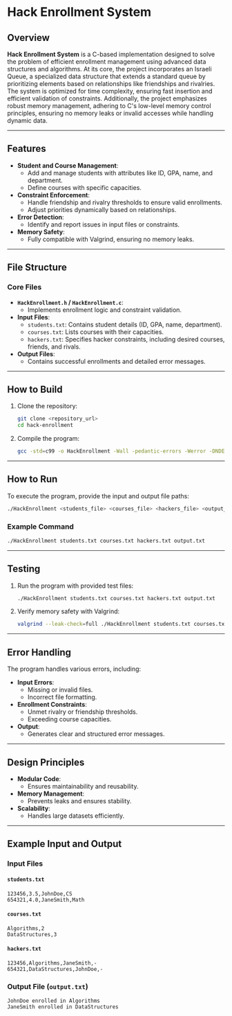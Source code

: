 # Hack Enrollment System

## Overview
**Hack Enrollment System** is a C-based implementation designed to solve the problem of efficient enrollment management using advanced data structures and algorithms. At its core, the project incorporates an Israeli Queue, a specialized data structure that extends a standard queue by prioritizing elements based on relationships like friendships and rivalries. The system is optimized for time complexity, ensuring fast insertion and efficient validation of constraints. Additionally, the project emphasizes robust memory management, adhering to C's low-level memory control principles, ensuring no memory leaks or invalid accesses while handling dynamic data.

---

## Features
- **Student and Course Management**:
  - Add and manage students with attributes like ID, GPA, name, and department.
  - Define courses with specific capacities.
- **Constraint Enforcement**:
  - Handle friendship and rivalry thresholds to ensure valid enrollments.
  - Adjust priorities dynamically based on relationships.
- **Error Detection**:
  - Identify and report issues in input files or constraints.
- **Memory Safety**:
  - Fully compatible with Valgrind, ensuring no memory leaks.

---

## File Structure
### Core Files
- **`HackEnrollment.h` / `HackEnrollment.c`**:
  - Implements enrollment logic and constraint validation.
- **Input Files**:
  - `students.txt`: Contains student details (ID, GPA, name, department).
  - `courses.txt`: Lists courses with their capacities.
  - `hackers.txt`: Specifies hacker constraints, including desired courses, friends, and rivals.
- **Output Files**:
  - Contains successful enrollments and detailed error messages.

---

## How to Build
1. Clone the repository:
   ```bash
   git clone <repository_url>
   cd hack-enrollment
   ```
2. Compile the program:
   ```bash
   gcc -std=c99 -o HackEnrollment -Wall -pedantic-errors -Werror -DNDEBUG *.c tool/*.c
   ```

---

## How to Run
To execute the program, provide the input and output file paths:
```bash
./HackEnrollment <students_file> <courses_file> <hackers_file> <output_file>
```

### Example Command
```bash
./HackEnrollment students.txt courses.txt hackers.txt output.txt
```

---

## Testing
1. Run the program with provided test files:
   ```bash
   ./HackEnrollment students.txt courses.txt hackers.txt output.txt
   ```
2. Verify memory safety with Valgrind:
   ```bash
   valgrind --leak-check=full ./HackEnrollment students.txt courses.txt hackers.txt output.txt
   ```

---

## Error Handling
The program handles various errors, including:
- **Input Errors**:
  - Missing or invalid files.
  - Incorrect file formatting.
- **Enrollment Constraints**:
  - Unmet rivalry or friendship thresholds.
  - Exceeding course capacities.
- **Output**:
  - Generates clear and structured error messages.

---

## Design Principles
- **Modular Code**:
  - Ensures maintainability and reusability.
- **Memory Management**:
  - Prevents leaks and ensures stability.
- **Scalability**:
  - Handles large datasets efficiently.

---

## Example Input and Output
### Input Files
#### `students.txt`
```
123456,3.5,JohnDoe,CS
654321,4.0,JaneSmith,Math
```
#### `courses.txt`
```
Algorithms,2
DataStructures,3
```
#### `hackers.txt`
```
123456,Algorithms,JaneSmith,-
654321,DataStructures,JohnDoe,-
```

### Output File (`output.txt`)
```
JohnDoe enrolled in Algorithms
JaneSmith enrolled in DataStructures
```

